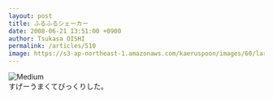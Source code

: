 ```yaml
---
layout: post
title: ふるふるシェーカー
date: 2008-06-21 13:51:00 +0900
author: Tsukasa OISHI
permalink: /articles/510
image: https://s3-ap-northeast-1.amazonaws.com/kaeruspoon/images/60/large.JPG?1300875842
---
```



![Medium](https://s3-ap-northeast-1.amazonaws.com/kaeruspoon/images/60/medium.JPG?1300875842)  
すげーうまくてびっくりした。  

